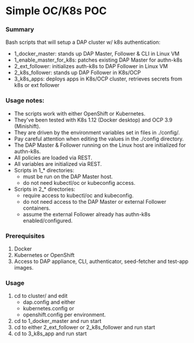# Simple OC/K8s POC

### Summary
Bash scripts that will setup a DAP cluster w/ k8s authentication:
 * 1_docker_master: stands up DAP Master, Follower & CLI in Linux VM
 * 1_enable_master_for_k8s: patches existing DAP Master for authn-k8s
 * 2_ext_follower: initializes auth-k8s to DAP Follower in Linux VM
 * 2_k8s_follower: stands up DAP Follower in K8s/OCP
 * 3_k8s_apps: deploys apps in K8s/OCP cluster, retrieves secrets from k8s or ext follower

### Usage notes:
 - The scripts work with either OpenShift or Kubernetes.
 - They've been tested with K8s 1.12 (Docker desktop) and OCP 3.9 (Minishift).
 - They are driven by the environment variables set in files in ./config/.
 - Pay careful attention when editing the values in the ./config directory.
 - The DAP Master & Follower running on the Linux host are initialized for authn-k8s.
 - All policies are loaded via REST.
 - All variables are initialized via REST.
 - Scripts in 1_* directories:
   - must be run on the DAP Master host. 
   - do not need kubectl/oc or kubeconfig access.
 - Scripts in 2_* directories:
   - require access to kubectl/oc and kubeconfig.
   - do not need access to the DAP Master or external Follower containers.
   - assume the external Follower already has authn-k8s enabled/configured.

### Prerequisites
1. Docker
2. Kubernetes or OpenShift
3. Access to DAP appliance, CLI, authenticator, seed-fetcher and test-app images.

### Usage
1. cd to cluster/ and edit 
     - dap.config
   and either 
     - kubernetes.config
   or
     - openshift.config
   per environment.
2. cd to 1_docker_master and run start
3. cd to either 2_ext_follower or 2_k8s_follower and run start
4. cd to 3_k8s_app and run start
